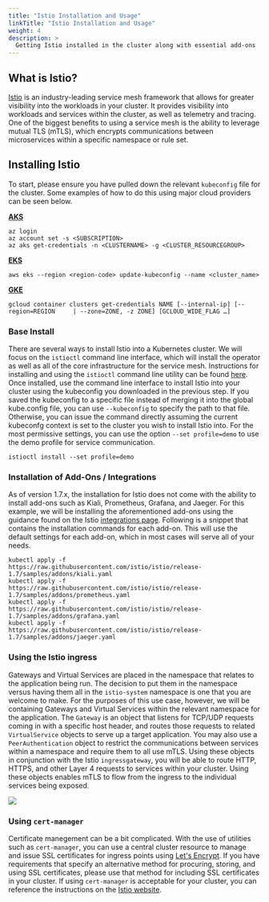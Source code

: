 ```yaml
---
title: "Istio Installation and Usage"
linkTitle: "Istio Installation and Usage"
weight: 4
description: >
  Getting Istio installed in the cluster along with essential add-ons
---
```


## What is Istio?

[Istio](https://istio.io) is an industry-leading service mesh framework that allows for greater visibility into the workloads in your cluster.  It provides visibility into workloads and services within the cluster, as well as telemetry and tracing.  One of the biggest benefits to using a service mesh is the ability to leverage mutual TLS (mTLS), which encrypts communications between microservices within a specific namespace or rule set.

## Installing Istio

To start, please ensure you have pulled down the relevant `kubeconfig` file for the cluster.  Some examples of how to do this using major cloud providers can be seen below.

**[AKS](https://docs.microsoft.com/en-us/cli/azure/aks?view=azure-cli-latest#az_aks_get_credentials)**

```shell
az login
az account set -s <SUBSCRIPTION>
az aks get-credentials -n <CLUSTERNAME> -g <CLUSTER_RESOURCEGROUP>
```

**[EKS](https://docs.aws.amazon.com/eks/latest/userguide/create-kubeconfig.html)**

``` shell
aws eks --region <region-code> update-kubeconfig --name <cluster_name>
```

**[GKE](https://cloud.google.com/sdk/gcloud/reference/container/clusters/get-credentials)**

``` shell
gcloud container clusters get-credentials NAME [--internal-ip] [--region=REGION     | --zone=ZONE, -z ZONE] [GCLOUD_WIDE_FLAG …]
```

### Base Install

There are several ways to install Istio into a Kubernetes cluster.  We will focus on the `istioctl` command line interface, which will install the operator as well as all of the core infrastructure for the service mesh.  Instructions for installing and using the `istioctl` command line utility can be found [here](https://istio.io/latest/docs/ops/diagnostic-tools/istioctl/).  Once installed, use the command line interface to install Istio into your cluster using the kubeconfig you downloaded in the previous step.  If you saved the kubeconfig to a specific file instead of merging it into the global kube.config file, you can use `--kubeconfig` to specify the path to that file.  Otherwise, you can issue the command directly assuming the current kubeconfg context is set to the cluster you wish to install Istio into.  For the most permissive settings, you can use the option `--set profile=demo` to use the demo profile for service communication.

```
istioctl install --set profile=demo
```


### Installation of Add-Ons / Integrations

As of version 1.7.x, the installation for Istio does not come with the ability to install add-ons such as Kiali, Prometheus, Grafana, and Jaeger.  For this example, we will be installing the aforementioned add-ons using the guidance found on the Istio [integrations page](https://istio.io/latest/docs/ops/integrations/).  Following is a snippet that contains the installation commands for each add-on.  This will use the default settings for each add-on, which in most cases will serve all of your needs.

``` shell
kubectl apply -f https://raw.githubusercontent.com/istio/istio/release-1.7/samples/addons/kiali.yaml
kubectl apply -f https://raw.githubusercontent.com/istio/istio/release-1.7/samples/addons/prometheus.yaml
kubectl apply -f https://raw.githubusercontent.com/istio/istio/release-1.7/samples/addons/grafana.yaml
kubectl apply -f https://raw.githubusercontent.com/istio/istio/release-1.7/samples/addons/jaeger.yaml
```

### Using the Istio ingress

Gateways and Virtual Services are placed in the namespace that relates to the application being run.  The decision to put them in the namespace versus having them all in the `istio-system` namespace is one that you are welcome to make.  For the purposes of this use case, however, we will be containing Gateways and Virtual Services within the relevant namespace for the application.
The `Gateway` is an object that listens for TCP/UDP requests coming in with a specific host header, and routes those requests to related `VirtualService` objects to serve up a target application.  You may also use a `PeerAuthentication` object to restrict the communications between services within a namespace and require them to all use mTLS.  Using these objects in conjunction with the Istio `ingressgateway`, you will be able to route HTTP, HTTPS, and other Layer 4 requests to services within your cluster.  Using these objects enables mTLS to flow from the ingress to the individual services being exposed.

<img src="http://yuml.me/diagram/plain/activity/(start)-HTTPS>[Request]-[TLS]>(Istio ingressgateway)-[TLS]>(Gateway)-[TLS]>(VirtualService)-[mTLS]>(Exposed Service)-[pods]>(end)" >

### Using `cert-manager`

Certificate manegement can be a bit complicated.  With the use of utilities such as `cert-manager`, you can use a central cluster resource to manage and issue SSL certificates for ingress points using [Let's Encrypt](https://letsencrypt.org/).  If you have requirements that specify an alternative method for procuring, storing, and using SSL certificates, please use that method for including SSL certificates in your cluster.  If using `cert-manager` is acceptable for your cluster, you can reference the instructions on the [Istio website](https://istio.io/latest/docs/ops/integrations/certmanager/).
